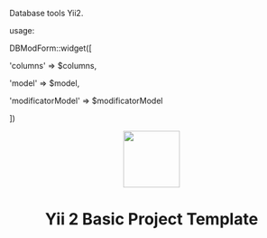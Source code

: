 Database tools Yii2.

usage:

<p>DBModForm::widget([</p>
<p>  'columns' => $columns,</p>
<p>  'model' => $model,</p>
<p>  'modificatorModel' => $modificatorModel</p>
<p>])</p>
<p></p>



<p align="center">
    <a href="https://github.com/yiisoft" target="_blank">
        <img src="https://avatars0.githubusercontent.com/u/993323" height="100px">
    </a>
    <h1 align="center">Yii 2 Basic Project Template</h1>
    <br>
</p>
